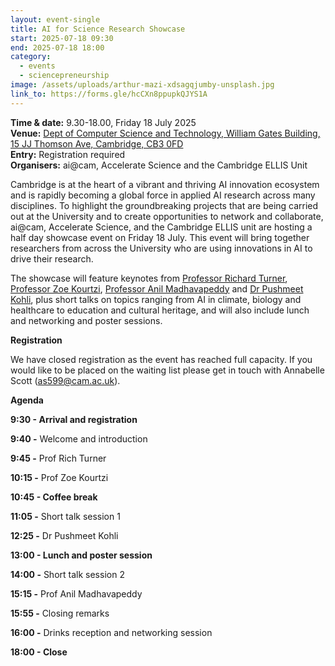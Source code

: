 ```yaml
---
layout: event-single
title: AI for Science Research Showcase
start: 2025-07-18 09:30
end: 2025-07-18 18:00
category:
  - events
  - sciencepreneurship
image: /assets/uploads/arthur-mazi-xdsagqjumby-unsplash.jpg
link_to: https://forms.gle/hcCXn8ppupkQJYS1A
---
```

**Time & date:** 9.30-18.00, Friday 18 July 2025  \
**Venue:** [Dept of Computer Science and Technology, William Gates Building, 15 JJ Thomson Ave, Cambridge, CB3 0FD](https://maps.app.goo.gl/LVo8BmMFXEQsXScU7)\
**E﻿ntry:** Registration required\
**Organisers:** ai@cam, Accelerate Science and the Cambridge ELLIS Unit

Cambridge is at the heart of a vibrant and thriving AI innovation ecosystem and is rapidly becoming a global force in applied AI research across many disciplines. To highlight the groundbreaking projects that are being carried out at the University and to create opportunities to network and collaborate, ai@cam, Accelerate Science, and the Cambridge ELLIS unit are hosting a half day showcase event on Friday 18 July. This event will bring together researchers from across the University who are using innovations in AI to drive their research.

The showcase will feature keynotes from [Professor Richard Turner](https://www.eng.cam.ac.uk/profiles/ret26), [Professor Zoe Kourtzi](https://www.psychol.cam.ac.uk/staff/professor-zoe-kourtzi), [Professor Anil Madhavapeddy](https://4c.cst.cam.ac.uk/staff/professor-anil-madhavapeddy) and [Dr Pushmeet Kohli](https://www.linkedin.com/in/pushmeet-kohli-4838994/?originalSubdomain=uk), plus short talks on topics ranging from AI in climate, biology and healthcare to education and cultural heritage, and will also include lunch and networking and poster sessions.

**Registration**

We have closed registration as the event has reached full capacity. If you would like to be placed on the waiting list please get in touch with Annabelle Scott (as599@cam.ac.uk).

**Agenda**

**9:30 - Arrival and registration**

**9:40 -** Welcome and introduction

**9:45 -** Prof Rich Turner

**10:15 -** Prof Zoe Kourtzi

**10:45 - Coffee break**

**11:05 -** Short talk session 1

**12:25 -** Dr Pushmeet Kohli

**13:00 - Lunch and poster session**

**14:00 -** Short talk session 2

**15:15 -** Prof Anil Madhavapeddy

**15:55 -** Closing remarks

**16:00 -** Drinks reception and networking session

**18:00 - Close**